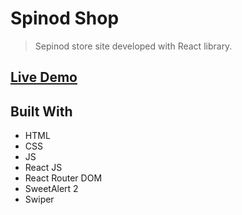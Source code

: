 # Spinod Shop

> Sepinod store site developed with React library.

## [Live Demo](https://spinod.iran.liara.run/)

## Built With

- HTML
- CSS
- JS
- React JS
- React Router DOM
- SweetAlert 2
- Swiper

